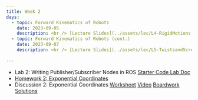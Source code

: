 ```yaml
---
title: Week 2
days:
  - topic: Forward Kinematics of Robots
    date: 2023-09-05
    description: <br /> [Lecture Slides](../assets/lec/L4-RigidMotions.pdf) <br />  [Boardwork](../assets/lec/L4-RigidMotions-annotated.pdf) <br />Reading - MLS 3.2
  - topic: Forward Kinematics of Robots (cont.)
    date: 2023-09-07
    description: <br /> [Lecture Slides](../assets/lec/L5-TwistsandScrews.pdf) <br /> [Boardwork](../assets/lec/L5-TwistsandScrews-annotated.pdf) <br /> Reading - MLS 3.2
  
---
```


- Lab 2: Writing Publisher/Subscriber Nodes in ROS <a href="https://github.com/ucb-ee106/106a-fa22-labs-starter/tree/main/Lab2"> Starter Code </a> [Lab Doc](../assets/labs/lab2.pdf)
- [Homework 2: Exponential Coordinates](../assets/hw/hw2.zip)
- Discussion 2: Exponential Coordinates [Worksheet](../assets/discussions/D2___Exponential_Coordinates.pdf) <a href="https://www.youtube.com/watch?v=AtCrWkYDGPc&list=PLqJJk1gbIJfCJ2x01WinxNhm1av3f44kq&index=4">Video</a> [Boardwork](../assets/discussions/D2_Exponential_Coordinates_Boardwork.pdf) [Solutions](../assets/discussions/D2_ExponentialCoords_soln.pdf)

<a id="Week3"></a>